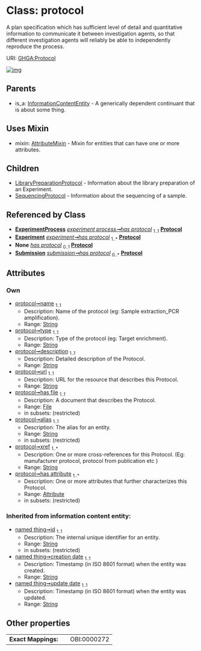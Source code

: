 
# Class: protocol


A plan specification which has sufficient level of detail and quantitative information to communicate it between investigation agents, so that different investigation agents will reliably be able to independently reproduce the process.

URI: [GHGA:Protocol](https://w3id.org/GHGA/Protocol)


[![img](https://yuml.me/diagram/nofunky;dir:TB/class/[Submission],[SequencingProtocol],[Attribute]<has%20attribute%201..*-++[Protocol&#124;name:string;type:string;description:string;url:string;alias:string;xref:string%20%2B;id(i):string;creation_date(i):string;update_date(i):string;schema_type(i):string;schema_version(i):string],[File]<has%20file%201..1-%20[Protocol],[ExperimentProcess]++-%20has%20protocol%201..1>[Protocol],[Experiment]++-%20has%20protocol%201..*>[Protocol],[Experiment]-%20has%20protocol(i)%200..1>[Protocol],[ExperimentProcess]-%20has%20protocol(i)%200..1>[Protocol],[Submission]-%20has%20protocol(i)%200..1>[Protocol],[Submission]++-%20has%20protocol%200..*>[Protocol],[Protocol]uses%20-.->[AttributeMixin],[Protocol]^-[SequencingProtocol],[Protocol]^-[LibraryPreparationProtocol],[InformationContentEntity]^-[Protocol],[LibraryPreparationProtocol],[InformationContentEntity],[File],[ExperimentProcess],[Experiment],[AttributeMixin],[Attribute])](https://yuml.me/diagram/nofunky;dir:TB/class/[Submission],[SequencingProtocol],[Attribute]<has%20attribute%201..*-++[Protocol&#124;name:string;type:string;description:string;url:string;alias:string;xref:string%20%2B;id(i):string;creation_date(i):string;update_date(i):string;schema_type(i):string;schema_version(i):string],[File]<has%20file%201..1-%20[Protocol],[ExperimentProcess]++-%20has%20protocol%201..1>[Protocol],[Experiment]++-%20has%20protocol%201..*>[Protocol],[Experiment]-%20has%20protocol(i)%200..1>[Protocol],[ExperimentProcess]-%20has%20protocol(i)%200..1>[Protocol],[Submission]-%20has%20protocol(i)%200..1>[Protocol],[Submission]++-%20has%20protocol%200..*>[Protocol],[Protocol]uses%20-.->[AttributeMixin],[Protocol]^-[SequencingProtocol],[Protocol]^-[LibraryPreparationProtocol],[InformationContentEntity]^-[Protocol],[LibraryPreparationProtocol],[InformationContentEntity],[File],[ExperimentProcess],[Experiment],[AttributeMixin],[Attribute])

## Parents

 *  is_a: [InformationContentEntity](InformationContentEntity.md) - A generically dependent continuant that is about some thing.

## Uses Mixin

 *  mixin: [AttributeMixin](AttributeMixin.md) - Mixin for entities that can have one or more attributes.

## Children

 * [LibraryPreparationProtocol](LibraryPreparationProtocol.md) - Information about the library preparation of an Experiment.
 * [SequencingProtocol](SequencingProtocol.md) - Information about the sequencing of a sample.

## Referenced by Class

 *  **[ExperimentProcess](ExperimentProcess.md)** *[experiment process➞has protocol](experiment_process_has_protocol.md)*  <sub>1..1</sub>  **[Protocol](Protocol.md)**
 *  **[Experiment](Experiment.md)** *[experiment➞has protocol](experiment_has_protocol.md)*  <sub>1..\*</sub>  **[Protocol](Protocol.md)**
 *  **None** *[has protocol](has_protocol.md)*  <sub>0..1</sub>  **[Protocol](Protocol.md)**
 *  **[Submission](Submission.md)** *[submission➞has protocol](submission_has_protocol.md)*  <sub>0..\*</sub>  **[Protocol](Protocol.md)**

## Attributes


### Own

 * [protocol➞name](protocol_name.md)  <sub>1..1</sub>
     * Description: Name of the protocol (eg: Sample extraction_PCR amplification).
     * Range: [String](types/String.md)
 * [protocol➞type](protocol_type.md)  <sub>1..1</sub>
     * Description: Type of the protocol (eg: Target enrichment).
     * Range: [String](types/String.md)
 * [protocol➞description](protocol_description.md)  <sub>1..1</sub>
     * Description: Detailed description of the Protocol.
     * Range: [String](types/String.md)
 * [protocol➞url](protocol_url.md)  <sub>1..1</sub>
     * Description: URL for the resource that describes this Protocol.
     * Range: [String](types/String.md)
 * [protocol➞has file](protocol_has_file.md)  <sub>1..1</sub>
     * Description: A document that describes the Protocol.
     * Range: [File](File.md)
     * in subsets: (restricted)
 * [protocol➞alias](protocol_alias.md)  <sub>1..1</sub>
     * Description: The alias for an entity.
     * Range: [String](types/String.md)
     * in subsets: (restricted)
 * [protocol➞xref](protocol_xref.md)  <sub>1..\*</sub>
     * Description: One or more cross-references for this Protocol.  (Eg: manufacturer protocol, protocol from publication etc )
     * Range: [String](types/String.md)
 * [protocol➞has attribute](protocol_has_attribute.md)  <sub>1..\*</sub>
     * Description: One or more attributes that further characterizes this Protocol.
     * Range: [Attribute](Attribute.md)
     * in subsets: (restricted)

### Inherited from information content entity:

 * [named thing➞id](named_thing_id.md)  <sub>1..1</sub>
     * Description: The internal unique identifier for an entity.
     * Range: [String](types/String.md)
     * in subsets: (restricted)
 * [named thing➞creation date](named_thing_creation_date.md)  <sub>1..1</sub>
     * Description: Timestamp (in ISO 8601 format) when the entity was created.
     * Range: [String](types/String.md)
 * [named thing➞update date](named_thing_update_date.md)  <sub>1..1</sub>
     * Description: Timestamp (in ISO 8601 format) when the entity was updated.
     * Range: [String](types/String.md)

## Other properties

|  |  |  |
| --- | --- | --- |
| **Exact Mappings:** | | OBI:0000272 |

